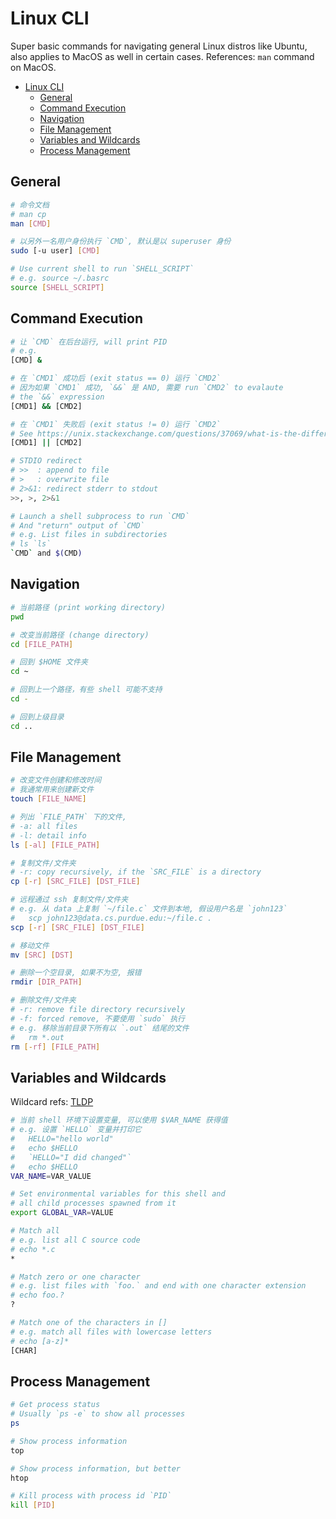 # Linux CLI

Super basic commands for navigating general Linux distros like Ubuntu, also applies to MacOS as well in certain cases. References: `man` command on MacOS.

- [Linux CLI](#linux-cli)
  - [General](#general)
  - [Command Execution](#command-execution)
  - [Navigation](#navigation)
  - [File Management](#file-management)
  - [Variables and Wildcards](#variables-and-wildcards)
  - [Process Management](#process-management)

## General

```bash
# 命令文档
# man cp
man [CMD]

# 以另外一名用户身份执行 `CMD`, 默认是以 superuser 身份
sudo [-u user] [CMD]

# Use current shell to run `SHELL_SCRIPT`
# e.g. source ~/.basrc
source [SHELL_SCRIPT]
```

## Command Execution

```bash
# 让 `CMD` 在后台运行, will print PID
# e.g.
[CMD] &

# 在 `CMD1` 成功后 (exit status == 0) 运行 `CMD2`
# 因为如果 `CMD1` 成功, `&&` 是 AND, 需要 run `CMD2` to evalaute
# the `&&` expression
[CMD1] && [CMD2]

# 在 `CMD1` 失败后 (exit status != 0) 运行 `CMD2`
# See https://unix.stackexchange.com/questions/37069/what-is-the-difference-between-and-when-chaining-commands
[CMD1] || [CMD2]

# STDIO redirect
# >>  : append to file
# >   : overwrite file
# 2>&1: redirect stderr to stdout
>>, >, 2>&1

# Launch a shell subprocess to run `CMD`
# And "return" output of `CMD` 
# e.g. List files in subdirectories
# ls `ls`
`CMD` and $(CMD)

```

## Navigation

```bash
# 当前路径 (print working directory)
pwd

# 改变当前路径 (change directory)
cd [FILE_PATH]

# 回到 $HOME 文件夹
cd ~ 

# 回到上一个路径，有些 shell 可能不支持
cd - 

# 回到上级目录
cd ..
```

## File Management

```bash
# 改变文件创建和修改时间
# 我通常用来创建新文件
touch [FILE_NAME]

# 列出 `FILE_PATH` 下的文件, 
# -a: all files
# -l: detail info
ls [-al] [FILE_PATH]

# 复制文件/文件夹
# -r: copy recursively, if the `SRC_FILE` is a directory
cp [-r] [SRC_FILE] [DST_FILE]

# 远程通过 ssh 复制文件/文件夹
# e.g. 从 data 上复制 `~/file.c` 文件到本地, 假设用户名是 `john123`
#   scp john123@data.cs.purdue.edu:~/file.c .
scp [-r] [SRC_FILE] [DST_FILE]

# 移动文件
mv [SRC] [DST]

# 删除一个空目录, 如果不为空, 报错
rmdir [DIR_PATH]

# 删除文件/文件夹
# -r: remove file directory recursively
# -f: forced remove, 不要使用 `sudo` 执行
# e.g. 移除当前目录下所有以 `.out` 结尾的文件
#   rm *.out
rm [-rf] [FILE_PATH]
```

## Variables and Wildcards

Wildcard refs: [TLDP](https://tldp.org/LDP/GNU-Linux-Tools-Summary/html/x11655.htm)

```bash
# 当前 shell 环境下设置变量, 可以使用 $VAR_NAME 获得值
# e.g. 设置 `HELLO` 变量并打印它
#   HELLO="hello world"
#   echo $HELLO
#   `HELLO="I did changed"`
#   echo $HELLO
VAR_NAME=VAR_VALUE

# Set environmental variables for this shell and
# all child processes spawned from it
export GLOBAL_VAR=VALUE

# Match all
# e.g. list all C source code
# echo *.c
*

# Match zero or one character
# e.g. list files with `foo.` and end with one character extension
# echo foo.?
?

# Match one of the characters in []
# e.g. match all files with lowercase letters
# echo [a-z]*
[CHAR]
```

## Process Management

```bash
# Get process status
# Usually `ps -e` to show all processes
ps

# Show process information
top

# Show process information, but better
htop

# Kill process with process id `PID`
kill [PID]
```
